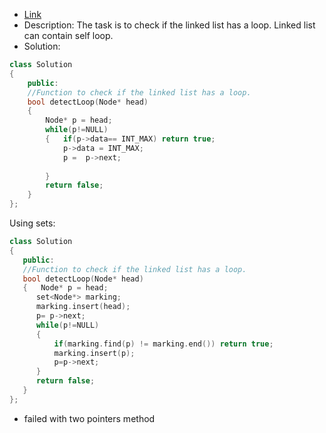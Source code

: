 - [Link](https://practice.geeksforgeeks.org/problems/detect-loop-in-linked-list/1#)
- Description: 
The task is to check if the linked list has a loop. Linked list can contain self loop.   
- Solution:  

```cpp
class Solution
{
    public:
    //Function to check if the linked list has a loop.
    bool detectLoop(Node* head)
    {
        Node* p = head;
        while(p!=NULL)
        {   if(p->data== INT_MAX) return true;
            p->data = INT_MAX;
            p =  p->next;
            
        }
        return false;
    }
}; 

```

 Using sets:  
 
 ```cpp
 class Solution
{
    public:
    //Function to check if the linked list has a loop.
    bool detectLoop(Node* head)
    {   Node* p = head;
       set<Node*> marking;
       marking.insert(head);
       p= p->next;
       while(p!=NULL)
       {
           if(marking.find(p) != marking.end()) return true;
           marking.insert(p);
           p=p->next;
       }
       return false;
    }
};
```
- failed with two pointers method
